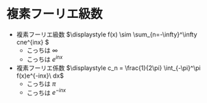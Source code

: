# 複素フーリエ級数

- 複素フーリエ級数 $\displaystyle f(x) \sim \sum_{n=-\infty}^\infty cne^{inx} $
  - こっちは $\infty$
  - こっちは $e^{inx}$
- 複素フーリエ係数 $\displaystyle c_n = \frac{1}{2\pi} \int_{-\pi}^\pi f(x)e^{-inx}\ dx$
  - こっちは $\pi$
  - こっちは $e^{-inx}$
